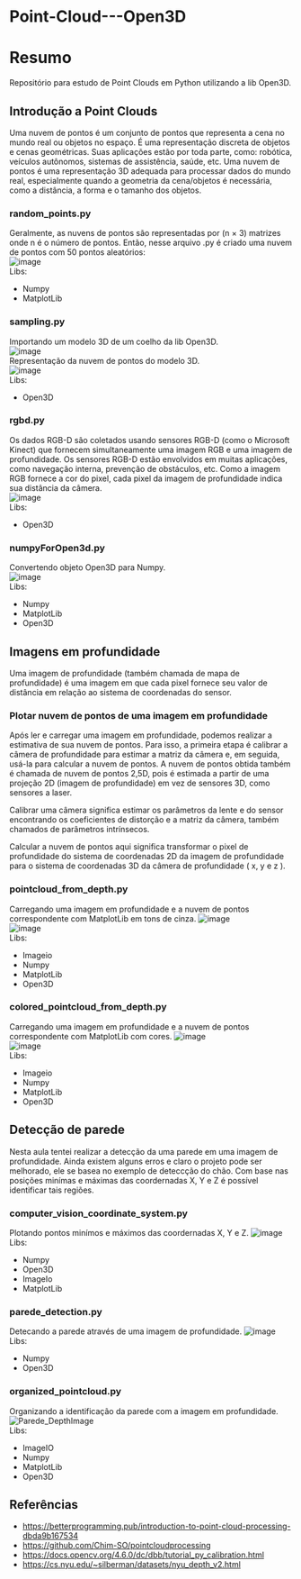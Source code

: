 # Point-Cloud---Open3D

# Resumo
Repositório para estudo de Point Clouds em Python utilizando a lib Open3D.

## Introdução a Point Clouds
Uma nuvem de pontos é um conjunto de pontos que representa a cena no mundo real ou objetos no espaço. É uma representação discreta de objetos e cenas geométricas.
Suas aplicações estão por toda parte, como: robótica, veículos autônomos, sistemas de assistência, saúde, etc. Uma nuvem de pontos é uma representação 3D adequada para processar dados do mundo real, especialmente quando a geometria da cena/objetos é necessária, como a distância, a forma e o tamanho dos objetos.

### random_points.py
Geralmente, as nuvens de pontos são representadas por (n × 3) matrizes onde n é o número de pontos.
Então, nesse arquivo .py é criado uma nuvem de pontos com 50 pontos aleatórios: <br>
![image](https://user-images.githubusercontent.com/65053026/222008755-4ebc7ffa-5ce1-47f2-99e2-a4491fe92e98.png)
<br>
Libs:
- Numpy
- MatplotLib

### sampling.py
Importando um modelo 3D de um coelho da lib Open3D. <br>
![image](https://user-images.githubusercontent.com/65053026/222009089-cfc7b99a-384e-41ee-bc66-9309b4cee419.png)
<br>
Representação da nuvem de pontos do modelo 3D. <br>
![image](https://user-images.githubusercontent.com/65053026/222009212-07280a0b-a458-465a-9ca4-0f8450b8dc1e.png)
<br>
Libs:
- Open3D

### rgbd.py
Os dados RGB-D são coletados usando sensores RGB-D (como o Microsoft Kinect) que fornecem simultaneamente uma imagem RGB e uma imagem de profundidade. Os sensores RGB-D estão envolvidos em muitas aplicações, como navegação interna, prevenção de obstáculos, etc. Como a imagem RGB fornece a cor do pixel, cada pixel da imagem de profundidade indica sua distância da câmera. <br>
![image](https://user-images.githubusercontent.com/65053026/222009399-9f58a402-3d96-42fd-9c1e-82371ef355fc.png)
<br>
Libs:
- Open3D

### numpyForOpen3d.py
Convertendo objeto Open3D para Numpy. <br>
![image](https://user-images.githubusercontent.com/65053026/222009573-0429aced-fa45-4ebb-bc29-3ff3b7cf6390.png)
<br>
Libs:
- Numpy
- MatplotLib
- Open3D

## Imagens em profundidade
Uma imagem de profundidade (também chamada de mapa de profundidade) é uma imagem em que cada pixel fornece seu valor de distância em relação ao sistema de coordenadas do sensor. <br>

### Plotar nuvem de pontos de uma imagem em profundidade
Após ler e carregar uma imagem em profundidade, podemos realizar a estimativa de sua nuvem de pontos. Para isso, a primeira etapa é calibrar a câmera de profundidade para estimar a matriz da câmera e, em seguida, usá-la para calcular a nuvem de pontos. A nuvem de pontos obtida também é chamada de nuvem de pontos 2,5D, pois é estimada a partir de uma projeção 2D (imagem de profundidade) em vez de sensores 3D, como sensores a laser.

Calibrar uma câmera significa estimar os parâmetros da lente e do sensor encontrando os coeficientes de distorção e a matriz da câmera, também chamados de parâmetros intrínsecos.

Calcular a nuvem de pontos aqui significa transformar o pixel de profundidade do sistema de coordenadas 2D da imagem de profundidade para o sistema de coordenadas 3D da câmera de profundidade ( x, y e z ).

### pointcloud_from_depth.py
Carregando uma imagem em profundidade e a nuvem de pontos correspondente com MatplotLib em tons de cinza.
![image](https://user-images.githubusercontent.com/65053026/222753682-31d2137b-93de-4154-a8da-96262c0c8e1b.png) <br>
![image](https://user-images.githubusercontent.com/65053026/222754057-a6763064-aebe-4c69-b61c-c914f6c2f761.png) <br>
Libs:
- Imageio
- Numpy
- MatplotLib
- Open3D

### colored_pointcloud_from_depth.py
Carregando uma imagem em profundidade e a nuvem de pontos correspondente com MatplotLib com cores.
![image](https://user-images.githubusercontent.com/65053026/222754215-823c907c-ee50-4892-90f2-10182fea1452.png) <br>
![image](https://user-images.githubusercontent.com/65053026/222754447-3b6cc0a9-7f97-4bc4-97ff-38b49db56ee3.png) <br>
Libs:
- Imageio
- Numpy
- MatplotLib
- Open3D

## Detecção de parede
Nesta aula tentei realizar a detecção da uma parede em uma imagem de profundidade. Ainda existem alguns erros e claro o projeto pode ser melhorado, ele se basea no exemplo de deteccção do chão. Com base nas posições minímas e máximas das coordernadas X, Y e Z é possível identificar tais regiões.

### computer_vision_coordinate_system.py
Plotando pontos minímos e máximos das coordernadas X, Y e Z.
![image](https://user-images.githubusercontent.com/65053026/223578096-493678ea-894f-453f-b836-d185ea6f60f3.png) <br>
Libs:
- Numpy
- Open3D
- ImageIo
- MatplotLib

### parede_detection.py
Detecando a parede através de uma imagem de profundidade.
![image](https://user-images.githubusercontent.com/65053026/223578421-e961a2e2-a1f1-4d83-b7d7-304442b45cce.png) <br>
Libs:
- Numpy
- Open3D

### organized_pointcloud.py
Organizando a identificação da parede com a imagem em profundidade.
![Parede_DepthImage](https://user-images.githubusercontent.com/65053026/223578607-7adc3251-d963-4090-bf60-96f14701c97d.png) <br>
Libs:
- ImageIO
- Numpy
- MatplotLib
- Open3D

## Referências
- https://betterprogramming.pub/introduction-to-point-cloud-processing-dbda9b167534
- https://github.com/Chim-SO/pointcloudprocessing
- https://docs.opencv.org/4.6.0/dc/dbb/tutorial_py_calibration.html
- https://cs.nyu.edu/~silberman/datasets/nyu_depth_v2.html
